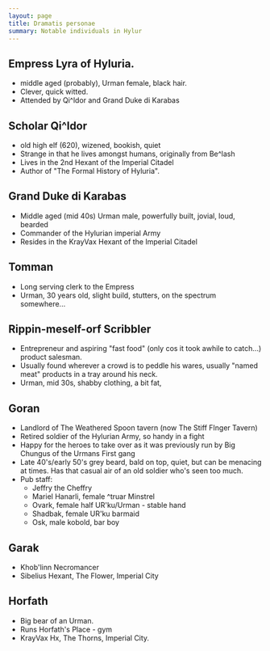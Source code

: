 ```yaml
---
layout: page
title: Dramatis personae
summary: Notable individuals in Hylur
---
```


## Empress Lyra of Hyluria.
- middle aged (probably), Urman female, black hair.
- Clever, quick witted.
- Attended by Qi^ldor and Grand Duke di Karabas

## Scholar Qi^ldor
- old high elf (620), wizened, bookish, quiet
- Strange in that he lives amongst humans, originally from Be^lash
- Lives in the 2nd Hexant of the Imperial Citadel
- Author of "The Formal History of Hyluria".

## Grand Duke di Karabas
- Middle aged (mid 40s)  Urman male, powerfully built, jovial, loud, bearded
- Commander of the Hylurian imperial Army
- Resides in the KrayVax Hexant of the Imperial Citadel

## Tomman
- Long serving clerk to the Empress
- Urman, 30 years old, slight build, stutters, on the spectrum somewhere...

## Rippin-meself-orf Scribbler
- Entrepreneur and aspiring "fast food" (only cos it took awhile to catch...) product salesman.
- Usually found wherever a crowd is to peddle his wares, usually "named meat" products in a tray around his neck.
- Urman, mid 30s, shabby clothing, a bit fat, 

## Goran
- Landlord of The Weathered Spoon tavern (now The Stiff FInger Tavern)
- Retired soldier of the Hylurian Army, so handy in a fight
- Happy for the heroes to take over as it was previously run by Big Chungus of the Urmans First gang
- Late 40's/early 50's grey beard, bald on top, quiet, but can be menacing at times. Has that casual air of an old soldier who's seen too much.
- Pub staff:
  - Jeffry the Cheffry
  - Mariel Hanarli, female ^truar Minstrel
  - Ovark, female half UR'ku/Urman - stable hand
  - Shadbak, female UR'ku barmaid
  - Osk, male kobold, bar boy

## Garak

- Khob'linn Necromancer
- Sibelius Hexant, The Flower, Imperial City

## Horfath

- Big bear of an Urman.
- Runs Horfath's Place - gym
- KrayVax Hx, The Thorns, Imperial City.